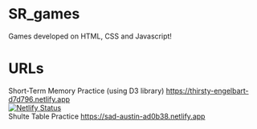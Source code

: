 # SR_games
Games developed on HTML, CSS and Javascript!
# URLs
Short-Term Memory Practice (using D3 library) https://thirsty-engelbart-d7d796.netlify.app 
<br />
[![Netlify Status](https://api.netlify.com/api/v1/badges/264403b7-1da0-4fa5-95e1-419681286691/deploy-status)](https://app.netlify.com/sites/thirsty-engelbart-d7d796/deploys)
<br/>
Shulte Table Practice https://sad-austin-ad0b38.netlify.app
